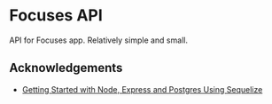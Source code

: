 # Focuses API

API for Focuses app. Relatively simple and small.

## Acknowledgements

- [Getting Started with Node, Express and Postgres Using Sequelize](https://scotch.io/tutorials/getting-started-with-node-express-and-postgres-using-sequelize)

